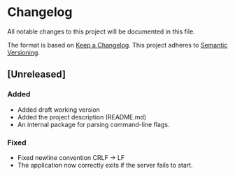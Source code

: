 # Changelog
All notable changes to this project will be documented in this file.

The format is based on [Keep a Changelog](https://keepachangelog.com/en/1.1.0/).
This project adheres to [Semantic Versioning](https://semver.org/spec/v2.0.0.html).

## [Unreleased]
### Added
- Added draft working version
- Added the project description (README.md)
- An internal package for parsing command-line flags.

### Fixed
- Fixed newline convention CRLF -> LF
- The application now correctly exits if the server fails to start.
